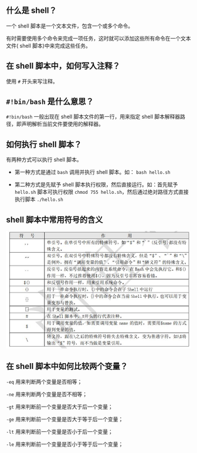 ## 什么是 shell？

一个 shell 脚本是一个文本文件，包含一个或多个命令。

有时需要使用多个命令来完成一项任务，这时就可以添加这些所有命令在一个文本文件( shell 脚本)中来完成这些任务。

## 在 shell 脚本中，如何写入注释？

使用 `#` 开头来写注释。

## `#!bin/bash` 是什么意思？

`#!bin/bash` 一般出现在 shell 脚本文件的第一行，用来指定 shell 脚本解释器路径，即声明解析当前文件要使用的解释器。

## 如何执行 shell 脚本？

有两种方式可以执行 shell 脚本。

- 第一种方式是通过 `bash` 调用并执行 shell 脚本。如： `bash hello.sh`

- 第二种方式是先赋予 shell 脚本执行权限，然后直接运行。如：首先赋予 `hello.sh` 脚本可执行权限 `chmod 755 hello.sh`，然后通过绝对路径方式直接执行脚本 `./hello.sh`

## shell 脚本中常用符号的含义

![../ImageHost/shell常用命令总结/常用符号含义.jpg](../ImageHost/shell常用命令总结/常用符号含义.jpg)

## 在 shell 脚本中如何比较两个变量？

`-eq` 用来判断两个变量是否相等；

`-ne` 用来判断两个变量是否不相等；

`-gt` 用来判断前一个变量是否大于后一个变量；

`-ge` 用来判断前一个变量是否大于等于后一个变量；

`-lt` 用来判断前一个变量是否小于后一个变量；

`-le` 用来判断前一个变量是否小于等于后一个变量；

